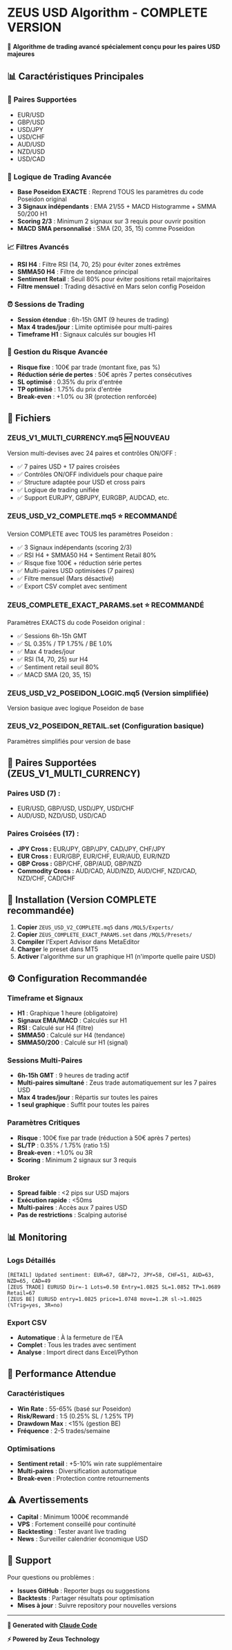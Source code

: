 # ZEUS USD Algorithm - COMPLETE VERSION

🚀 **Algorithme de trading avancé spécialement conçu pour les paires USD majeures**

## 📊 **Caractéristiques Principales**

### 🎯 **Paires Supportées**
- EUR/USD
- GBP/USD
- USD/JPY
- USD/CHF
- AUD/USD
- NZD/USD
- USD/CAD

### 🧠 **Logique de Trading Avancée**
- **Base Poseidon EXACTE** : Reprend TOUS les paramètres du code Poseidon original
- **3 Signaux indépendants** : EMA 21/55 + MACD Histogramme + SMMA 50/200 H1
- **Scoring 2/3** : Minimum 2 signaux sur 3 requis pour ouvrir position
- **MACD SMA personnalisé** : SMA (20, 35, 15) comme Poseidon

### 📈 **Filtres Avancés**
- **RSI H4** : Filtre RSI (14, 70, 25) pour éviter zones extrêmes
- **SMMA50 H4** : Filtre de tendance principal
- **Sentiment Retail** : Seuil 80% pour éviter positions retail majoritaires
- **Filtre mensuel** : Trading désactivé en Mars selon config Poseidon

### ⏰ **Sessions de Trading**
- **Session étendue** : 6h-15h GMT (9 heures de trading)
- **Max 4 trades/jour** : Limite optimisée pour multi-paires
- **Timeframe H1** : Signaux calculés sur bougies H1

### 🎯 **Gestion du Risque Avancée**
- **Risque fixe** : 100€ par trade (montant fixe, pas %)
- **Réduction série de pertes** : 50€ après 7 pertes consécutives
- **SL optimisé** : 0.35% du prix d'entrée
- **TP optimisé** : 1.75% du prix d'entrée
- **Break-even** : +1.0% ou 3R (protection renforcée)

## 📁 **Fichiers**

### **ZEUS_V1_MULTI_CURRENCY.mq5** 🆕 **NOUVEAU**
Version multi-devises avec 24 paires et contrôles ON/OFF :
- ✅ 7 paires USD + 17 paires croisées
- ✅ Contrôles ON/OFF individuels pour chaque paire
- ✅ Structure adaptée pour USD et cross pairs
- ✅ Logique de trading unifiée
- ✅ Support EURJPY, GBPJPY, EURGBP, AUDCAD, etc.

### **ZEUS_USD_V2_COMPLETE.mq5** ⭐ **RECOMMANDÉ**
Version COMPLETE avec TOUS les paramètres Poseidon :
- ✅ 3 Signaux indépendants (scoring 2/3)
- ✅ RSI H4 + SMMA50 H4 + Sentiment Retail 80%
- ✅ Risque fixe 100€ + réduction série pertes
- ✅ Multi-paires USD optimisées (7 paires)
- ✅ Filtre mensuel (Mars désactivé)
- ✅ Export CSV complet avec sentiment

### **ZEUS_COMPLETE_EXACT_PARAMS.set** ⭐ **RECOMMANDÉ**
Paramètres EXACTS du code Poseidon original :
- ✅ Sessions 6h-15h GMT
- ✅ SL 0.35% / TP 1.75% / BE 1.0%
- ✅ Max 4 trades/jour
- ✅ RSI (14, 70, 25) sur H4
- ✅ Sentiment retail seuil 80%
- ✅ MACD SMA (20, 35, 15)

### **ZEUS_USD_V2_POSEIDON_LOGIC.mq5** (Version simplifiée)
Version basique avec logique Poseidon de base

### **ZEUS_V2_POSEIDON_RETAIL.set** (Configuration basique)
Paramètres simplifiés pour version de base

## 💱 **Paires Supportées** (ZEUS_V1_MULTI_CURRENCY)

### **Paires USD (7) :**
- EUR/USD, GBP/USD, USD/JPY, USD/CHF
- AUD/USD, NZD/USD, USD/CAD

### **Paires Croisées (17) :**
- **JPY Cross :** EUR/JPY, GBP/JPY, CAD/JPY, CHF/JPY
- **EUR Cross :** EUR/GBP, EUR/CHF, EUR/AUD, EUR/NZD
- **GBP Cross :** GBP/CHF, GBP/AUD, GBP/NZD
- **Commodity Cross :** AUD/CAD, AUD/NZD, AUD/CHF, NZD/CAD, NZD/CHF, CAD/CHF

## 🚀 **Installation** (Version COMPLETE recommandée)

1. **Copier** `ZEUS_USD_V2_COMPLETE.mq5` dans `/MQL5/Experts/`
2. **Copier** `ZEUS_COMPLETE_EXACT_PARAMS.set` dans `/MQL5/Presets/`
3. **Compiler** l'Expert Advisor dans MetaEditor
4. **Charger** le preset dans MT5
5. **Activer** l'algorithme sur un graphique H1 (n'importe quelle paire USD)

## ⚙️ **Configuration Recommandée**

### **Timeframe et Signaux**
- **H1** : Graphique 1 heure (obligatoire)
- **Signaux EMA/MACD** : Calculés sur H1
- **RSI** : Calculé sur H4 (filtre)
- **SMMA50** : Calculé sur H4 (tendance)
- **SMMA50/200** : Calculé sur H1 (signal)

### **Sessions Multi-Paires**
- **6h-15h GMT** : 9 heures de trading actif
- **Multi-paires simultané** : Zeus trade automatiquement sur les 7 paires USD
- **Max 4 trades/jour** : Répartis sur toutes les paires
- **1 seul graphique** : Suffit pour toutes les paires

### **Paramètres Critiques**
- **Risque** : 100€ fixe par trade (réduction à 50€ après 7 pertes)
- **SL/TP** : 0.35% / 1.75% (ratio 1:5)
- **Break-even** : +1.0% ou 3R
- **Scoring** : Minimum 2 signaux sur 3 requis

### **Broker**
- **Spread faible** : <2 pips sur USD majors
- **Exécution rapide** : <50ms
- **Multi-paires** : Accès aux 7 paires USD
- **Pas de restrictions** : Scalping autorisé

## 📊 **Monitoring**

### **Logs Détaillés**
```
[RETAIL] Updated sentiment: EUR=67, GBP=72, JPY=58, CHF=51, AUD=63, NZD=65, CAD=49
[ZEUS TRADE] EURUSD Dir=-1 Lots=0.50 Entry=1.0825 SL=1.0852 TP=1.0689 Retail=67
[ZEUS BE] EURUSD entry=1.0825 price=1.0748 move=1.2R sl->1.0825 (%Trig=yes, 3R=no)
```

### **Export CSV**
- **Automatique** : À la fermeture de l'EA
- **Complet** : Tous les trades avec sentiment
- **Analyse** : Import direct dans Excel/Python

## 🎯 **Performance Attendue**

### **Caractéristiques**
- **Win Rate** : 55-65% (basé sur Poseidon)
- **Risk/Reward** : 1:5 (0.25% SL / 1.25% TP)
- **Drawdown Max** : <15% (gestion BE)
- **Fréquence** : 2-5 trades/semaine

### **Optimisations**
- **Sentiment retail** : +5-10% win rate supplémentaire
- **Multi-paires** : Diversification automatique
- **Break-even** : Protection contre retournements

## ⚠️ **Avertissements**

- **Capital** : Minimum 1000€ recommandé
- **VPS** : Fortement conseillé pour continuité
- **Backtesting** : Tester avant live trading
- **News** : Surveiller calendrier économique USD

## 🔧 **Support**

Pour questions ou problèmes :
- **Issues GitHub** : Reporter bugs ou suggestions
- **Backtests** : Partager résultats pour optimisation
- **Mises à jour** : Suivre repository pour nouvelles versions

---

**🤖 Generated with [Claude Code](https://claude.com/claude-code)**

**⚡ Powered by Zeus Technology**